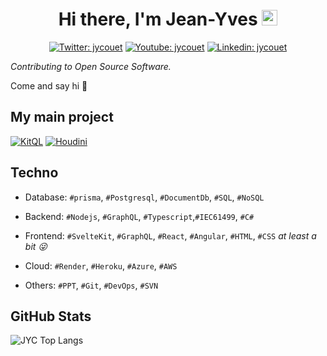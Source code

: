 <div align="center">
   <h1>
    Hi there, I'm Jean-Yves <img src="https://media.giphy.com/media/hvRJCLFzcasrR4ia7z/giphy.gif" width="25px"> 
   </h1>
   
   [![Twitter: jycouet](https://img.shields.io/badge/-jycouet-blue?style=flat-square&logo=Twitter&logoColor=white&link=https://twitter.com/jycouet)](https://twitter.com/jycouet)
   [![Youtube: jycouet](https://img.shields.io/badge/-Jean%20Yves%20Couët-red?style=flat-square&logo=youtube&logoColor=white&link=https://www.youtube.com/channel/UC5053FCXP9BVpW7CHpeA2IA)](https://www.youtube.com/channel/UC5053FCXP9BVpW7CHpeA2IA)
   [![Linkedin: jycouet](https://img.shields.io/badge/-jycouet-blue?style=flat-square&logo=Linkedin&logoColor=white&link=https://www.linkedin.com/in/jycouet/)](https://www.linkedin.com/in/jycouet/)
  
</div>

_Contributing to Open Source Software._

Come and say hi 👋

## My main project

[![KitQL](https://github-readme-stats.vercel.app/api/pin/?username=jycouet&repo=kitql&theme=dark)](https://github.com/jycouet/kitql)
[![Houdini](https://github-readme-stats.vercel.app/api/pin/?username=houdinigraphql&repo=houdini&theme=dark)](https://github.com/houdinigraphql/houdini)

## Techno

- Database: `#prisma`, `#Postgresql`, `#DocumentDb`, `#SQL`, `#NoSQL`
- Backend: `#Nodejs`, `#GraphQL`, `#Typescript`,`#IEC61499`, `#C#`

- Frontend: `#SvelteKit`, `#GraphQL`, `#React`, `#Angular`, `#HTML`, `#CSS` _at least a bit 😜_

- Cloud: `#Render`, `#Heroku`, `#Azure`, `#AWS`

- Others: `#PPT`, `#Git`, `#DevOps`, `#SVN`

## GitHub Stats

![JYC Top Langs](https://github-readme-stats.vercel.app/api/top-langs/?username=jycouet&layout=compact&theme=dark)

<!-- [![JYC's GitHub stats](https://github-readme-stats.vercel.app/api?username=jycouet&&show_icons=true&theme=dark&count_private=true)](https://github.com/jycouet) -->
